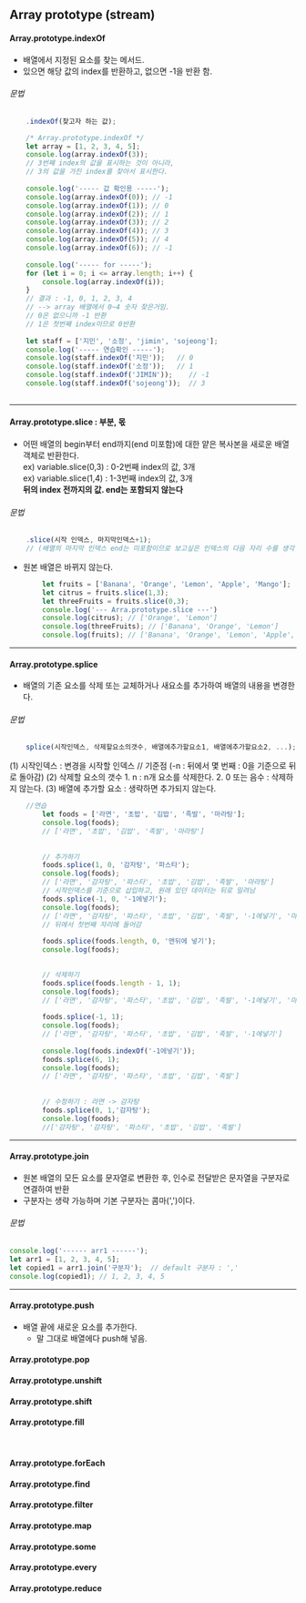 ## Array prototype (stream)

#### Array.prototype.indexOf
* 배열에서 지정된 요소를 찾는 메서드.
* 있으면 해당 값의 index를 반환하고, 없으면 -1을 반환 함.

###### 문법
```javascript
	.indexOf(찾고자 하는 값);
```

```javascript
	/* Array.prototype.indexOf */
	let array = [1, 2, 3, 4, 5];
	console.log(array.indexOf(3)); 
	// 3번째 index의 값을 표시하는 것이 아니라,
	// 3의 값을 가진 index를 찾아서 표시한다.
	
	console.log('----- 값 확인용 -----');
	console.log(array.indexOf(0)); // -1
	console.log(array.indexOf(1)); // 0
	console.log(array.indexOf(2)); // 1
	console.log(array.indexOf(3)); // 2
	console.log(array.indexOf(4)); // 3
	console.log(array.indexOf(5)); // 4
	console.log(array.indexOf(6)); // -1 
	
	console.log('----- for -----');
	for (let i = 0; i <= array.length; i++) {
		console.log(array.indexOf(i));
	}
	// 결과 : -1, 0, 1, 2, 3, 4 
	// --> array 배열에서 0~4 숫자 찾은거임.
	// 0은 없으니까 -1 반환
	// 1은 첫번째 index이므로 0반환 
	
	let staff = ['지민', '소정', 'jimin', 'sojeong'];
	console.log('----- 연습확인 -----');
	console.log(staff.indexOf('지민')); 	// 0
	console.log(staff.indexOf('소정')); 	// 1
	console.log(staff.indexOf('JIMIN')); 	// -1
	console.log(staff.indexOf('sojeong'));  // 3
	
```

<hr>

#### Array.prototype.slice : 부분, 몫
* 어떤 배열의 begin부터 end까지(end 미포함)에 대한 얕은 복사본을 새로운 배열 객체로 반환한다. <br>
	ex) variable.slice(0,3) : 0-2번째 index의 값, 3개 <br>
	ex) variable.slice(1,4) : 1-3번째 index의 값, 3개 <br>
	**뒤의 index 전까지의 값. end는 포함되지 않는다**

###### 문법
```javascript
	.slice(시작 인덱스, 마지막인덱스+1); 
	// (배열의 마지막 인덱스 end는 미포함이므로 보고싶은 인덱스의 다음 자리 수를 생각 할 것)
```	
	
* 원본 배열은 바뀌지 않는다.
```javascript
		let fruits = ['Banana', 'Orange', 'Lemon', 'Apple', 'Mango'];
		let citrus = fruits.slice(1,3);
		let threeFruits = fruits.slice(0,3);
		console.log('--- Arra.prototype.slice ---')
		console.log(citrus); // ['Orange', 'Lemon'] 
		console.log(threeFruits); // ['Banana', 'Orange', 'Lemon']
		console.log(fruits); // ['Banana', 'Orange', 'Lemon', 'Apple', 'Mango']
```

<hr>

#### Array.prototype.splice
* 배열의 기존 요소를 삭제 또는 교체하거나 새요소를 추가하여 배열의 내용을 변경한다. <br>

###### 문법
```javascript
	splice(시작인덱스, 삭제할요소의갯수, 배열에추가할요소1, 배열에추가할요소2, ...);
```
(1) 시작인덱스 : 변경을 시작할 인덱스 // 기준점  (-n : 뒤에서 몇 번째 : 0을 기준으로 뒤로 돌아감)
(2) 삭제할 요소의 갯수
	1. n : n개 요소를 삭제한다.
	2. 0 또는 음수 : 삭제하지 않는다.
(3) 배열에 추가할 요소 : 생략하면 추가되지 않는다.

```javascript
	//연습
		let foods = ['라면', '초밥', '김밥', '족발', '마라탕'];
		console.log(foods); 
		// ['라면', '초밥', '김밥', '족발', '마라탕']
		
		
		// 추가하기
		foods.splice(1, 0, '감자탕', '파스타');
		console.log(foods);
		// ['라면', '감자탕', '파스타', '초밥', '김밥', '족발', '마라탕']
		// 시작인덱스를 기준으로 삽입하고, 원래 있던 데이터는 뒤로 밀려남
		foods.splice(-1, 0, '-1에넣기');
		console.log(foods);
		// ['라면', '감자탕', '파스타', '초밥', '김밥', '족발', '-1에넣기', '마라탕']
		// 뒤에서 첫번째 자리에 들어감
		
		foods.splice(foods.length, 0, '맨뒤에 넣기');
		console.log(foods);

		
		// 삭제하기
		foods.splice(foods.length - 1, 1);
		console.log(foods);
		// ['라면', '감자탕', '파스타', '초밥', '김밥', '족발', '-1에넣기', '마라탕']
		
		foods.splice(-1, 1);
		console.log(foods);
		// ['라면', '감자탕', '파스타', '초밥', '김밥', '족발', '-1에넣기']
		
		console.log(foods.indexOf('-1에넣기'));
		foods.splice(6, 1);
		console.log(foods);
		// ['라면', '감자탕', '파스타', '초밥', '김밥', '족발']
		
		
		// 수정하기 : 라면 -> 감자탕
		foods.splice(0, 1,'감자탕');
		console.log(foods);
		//['감자탕', '감자탕', '파스타', '초밥', '김밥', '족발']
```

<hr>

#### Array.prototype.join
* 원본 배열의 모든 요소를 문자열로 변환한 후, 인수로 전달받은 문자열을 구분자로 연결하여 반환
* 구분자는 생략 가능하며 기본 구분자는 콤마(',')이다.

###### 문법
```javascript
console.log('------ arr1 ------');
let arr1 = [1, 2, 3, 4, 5];
let copied1 = arr1.join('구분자');	 // default 구분자 : ','
console.log(copied1); // 1, 2, 3, 4, 5
```

<hr>

#### Array.prototype.push
* 배열 끝에 새로운 요소를 추가한다.
	- 말 그대로 배열에다 push해 넣음.

#### Array.prototype.pop
#### Array.prototype.unshift
#### Array.prototype.shift
#### Array.prototype.fill

<br>

#### Array.prototype.forEach
#### Array.prototype.find
#### Array.prototype.filter
#### Array.prototype.map
#### Array.prototype.some
#### Array.prototype.every
#### Array.prototype.reduce